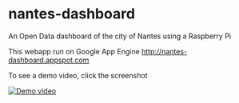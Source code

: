 nantes-dashboard
================

An Open Data dashboard of the city of Nantes using a Raspberry Pi

This webapp run on Google App Engine http://nantes-dashboard.appspot.com

To see a demo video, click the screenshot

[![Demo video](http://img.youtube.com/vi/eL9E4Bzy2dQ/hqdefault.jpg)](https://www.youtube.com/watch?v=eL9E4Bzy2dQ)
